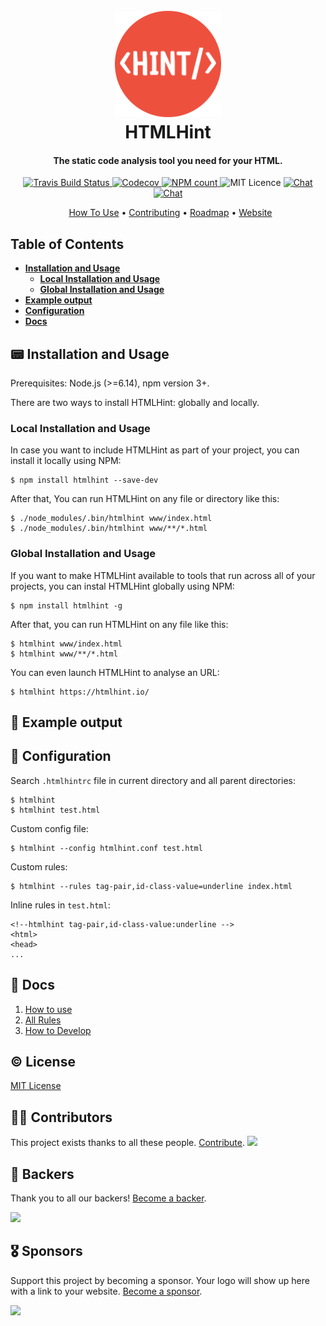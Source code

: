 <h1 align="center">
  <br>
  <a href="https://htmlhint.io"><img src="https://raw.githubusercontent.com/htmlhint/htmlhint/develop/src/img/htmlhint.png" alt="Logo HTMLHint" width="170"></a>
  <br>
  HTMLHint
  <br>
</h1>

<h4 align="center">The static code analysis tool you need for your HTML.</h4>

<p align="center">
  <a href="https://travis-ci.org/htmlhint/HTMLHint">
    <img src="https://img.shields.io/travis/htmlhint/HTMLHint.svg" alt="Travis Build Status">
  </a>
  <a href="https://codecov.io/gh/htmlhint/HTMLHint">
    <img src="https://codecov.io/gh/htmlhint/HTMLHint/branch/master/graph/badge.svg" alt="Codecov">
  </a>
  <a href="https://www.npmjs.com/package/htmlhint">
    <img src="https://img.shields.io/npm/dm/htmlhint.svg" alt="NPM count">
  </a>
  <img src="https://badgen.net/badge/license/MIT/green" alt="MIT Licence" />
  <a href="https://discord.gg/nJ6J9CP">
    <img src="https://img.shields.io/badge/chat-on%20discord-7289da.svg" alt="Chat">
  </a>
  <a href="http://roadmap.htmlhint.io/roadmap">
    <img src="https://img.shields.io/badge/check-our%20roadmap-EE503E.svg" alt="Chat">
  </a>
</p>

<p align="center">
  <a href="#installation-and-usage">How To Use</a> • <a href="#contributing">Contributing</a> • <a href="http://roadmap.htmlhint.io/">Roadmap</a> • <a href="https://htmlhint.io">Website</a>
</p>

## Table of Contents

- **[Installation and Usage](#-installation-and-usage)**
  - **[Local Installation and Usage](#local-installation-and-usage)**
  - **[Global Installation and Usage](#global-installation-and-usage)**
- **[Example output](#-example-output)**
- **[Configuration](#-configuration)**
- **[Docs](#-docs)**

## 📟 Installation and Usage

Prerequisites: Node.js (>=6.14), npm version 3+.

There are two ways to install HTMLHint: globally and locally.

### Local Installation and Usage

In case you want to include HTMLHint as part of your project, you can install it locally using NPM:

```
$ npm install htmlhint --save-dev
```

After that, You can run HTMLHint on any file or directory like this:

```
$ ./node_modules/.bin/htmlhint www/index.html
$ ./node_modules/.bin/htmlhint www/**/*.html
```

### Global Installation and Usage

If you want to make HTMLHint available to tools that run across all of your projects, you can instal HTMLHint globally using NPM:

```
$ npm install htmlhint -g
```

After that, you can run HTMLHint on any file like this:

```
$ htmlhint www/index.html
$ htmlhint www/**/*.html
```

You can even launch HTMLHint to analyse an URL:

```
$ htmlhint https://htmlhint.io/
```

## 📃 Example output

## 🔧 Configuration

Search `.htmlhintrc` file in current directory and all parent directories:

```
$ htmlhint
$ htmlhint test.html
```

Custom config file:

```
$ htmlhint --config htmlhint.conf test.html
```

Custom rules:

```
$ htmlhint --rules tag-pair,id-class-value=underline index.html
```

Inline rules in `test.html`:

```
<!--htmlhint tag-pair,id-class-value:underline -->
<html>
<head>
...
```

## 📙 Docs

1. [How to use](https://github.com/htmlhint/HTMLHint/wiki/Usage)
2. [All Rules](https://github.com/htmlhint/HTMLHint/wiki/Rules)
3. [How to Develop](https://github.com/htmlhint/HTMLHint/wiki/Developer-guide)

## © License

[MIT License](./LICENSE)

## 💪🏻 Contributors

This project exists thanks to all these people. [Contribute](CONTRIBUTING.md).
<a href="https://github.com/htmlhint/HTMLHint/graphs/contributors"><img src="https://opencollective.com/htmlhint/contributors.svg?width=890" /></a>

## 🏅 Backers

Thank you to all our backers! [Become a backer](https://opencollective.com/htmlhint#backer).

<a href="https://opencollective.com/htmlhint#backers" target="_blank"><img src="https://opencollective.com/htmlhint/backers.svg?width=890"></a>

## 🎖 Sponsors

Support this project by becoming a sponsor. Your logo will show up here with a link to your website. [Become a sponsor](https://opencollective.com/htmlhint#sponsor).

<a href="https://opencollective.com/htmlhint/sponsor/0/website" target="_blank"><img src="https://opencollective.com/htmlhint/sponsor/0/avatar.svg"></a>

